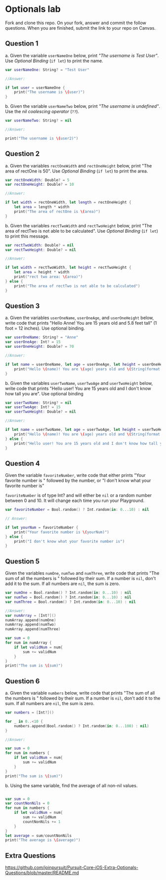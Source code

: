 # Optionals lab

Fork and clone this repo. On your fork, answer and commit the follow questions. When you are finished, submit the link to your repo on Canvas.


## Question 1

a. Given the variable `userNameOne` below, print *"The username is Test User"*.  Use *Optional Binding* (`if let`) to print the name.

```swift
var userNameOne: String? = "Test User"

//Answer:

if let user = userNameOne {
    print("The username is \(user)")
}
```

b. Given the variable `userNameTwo` below, print *"The username is undefined"*.  Use the *nil coalescing operator* (`??`).

```swift
var userNameTwo: String? = nil

//Answer:

print("The username is \(user2)")
```

## Question 2

a. Given the variables `rectOneWidth` and `rectOneHeight` below, print "The area of rectOne is 50".  Use *Optional Binding* (`if let`) to print the area.

```swift
var rectOneWidth: Double? = 5
var rectOneHeight: Double? = 10

//Answer:

if let width = rectOneWidth, let length = rectOneHeight {
    let area = length * width
    print("The area of rectOne is \(area)")
}
```

b. Given the variables `rectTwoWidth` and `rectTwoHeight` below, print "The area of rectTwo is not able to be calculated".  Use *Optional Binding* (`if let`) to print this message.

```swift
var rectTwoWidth: Double? = nil
var rectTwoHeight: Double? = nil

//Answer:

if let width = rectTwoWidth, let height = rectTwoHeight {
    let area = height * width
    print("rect two area: \(area)")
} else {
    print("The area of rectTwo is not able to be calculated")
}

```

## Question 3

a. Given the variables `userOneName`, `userOneAge`, and `userOneHeight` below, write code that prints "Hello Anne!  You are 15 years old and 5.8 feet tall" (1 foot = 12 inches).  Use optional binding.


```swift
var userOneName: String? = "Anne"
var userOneAge: Int? = 15
var userOneHeight: Double? = 70

//Answer:

if let name = userOneName, let age = userOneAge, let height = userOneHeight {
    print("Hello \(name)! You are \(age) years old and \(String(format: "%.1f", (height/12))) feet tall.")
}
```

b. Given the variables `userTwoName`, `userTwoAge` and `userTwoHeight` below, write code that prints "Hello user!  You are 15 years old and I don't know how tall you are".  Use optional binding

```swift
var userTwoName: String? = nil
var userTwoAge: Int? = 15
var userTwoHeight: Double? = nil

//Answer:

if let name = userTwoName, let age = userTwoAge, let height = userTwoHeight {
    print("Hello \(name)! You are \(age) years old and \(String(format: "%.1f", (height/12))) feet tall.")
} else {
    print("Hello user! You are 15 years old and I don't know how tall you are.")
}
```

## Question 4

Given the variable `favoriteNumber`, write code that either prints "Your favorite number is " followed by the number, or "I don't know what your favorite number is"

`favoriteNumber` is of type Int? and will either be `nil` or a random number between 0 and 10.  It will change each time you run your Playground.

```swift
var favoriteNumber = Bool.random() ? Int.random(in: 0...10) : nil

// Answer: 

if let yourNum = favoriteNumber {
    print("Your favorite number is \(yourNum)")
} else {
    print("I don't know what your favorite number is")
}
```

## Question 5

Given the variables `numOne`, `numTwo` and `numThree`, write code that prints "The sum of all the numbers is " followed by their sum.  If a number is `nil`, don't add it to the sum.  If all numbers are `nil`, the sum is zero.

```swift
var numOne = Bool.random() ? Int.random(in: 0...10) : nil
var numTwo = Bool.random() ? Int.random(in: 0...10) : nil
var numThree = Bool.random() ? Int.random(in: 0...10) : nil

//Answer:
var numArray = [Int?]()
numArray.append(numOne)
numArray.append(numTwo)
numArray.append(numThree)

var sum = 0
for num in numArray {
    if let validNum = num{
        sum += validNum
    }
}
print("The sum is \(sum)")

```

## Question 6

a. Given the variable `numbers` below, write code that prints "The sum of all the numbers is " followed by their sum.  If a number is `nil`, don't add it to the sum.  If all numbers are `nil`, the sum is zero.

```swift
var numbers = [Int?]()

for _ in 0..<10 {
    numbers.append(Bool.random() ? Int.random(in: 0...100) : nil)
}

//Answer:

var sum = 0
for num in numbers {
    if let validNum = num{
        sum += validNum
    }
}
print("The sum is \(sum)")

```

b. Using the same variable, find the average of all non-nil values.

```swift

var sum = 0
var countNonNils = 0
for num in numbers {
    if let validNum = num{
        sum += validNum
        countNonNils += 1
    }
}
let average = sum/countNonNils
print("The average is \(average)")

```
## Extra Questions

https://github.com/joinpursuit/Pursuit-Core-iOS-Extra-Optionals-Questions/blob/master/README.md
